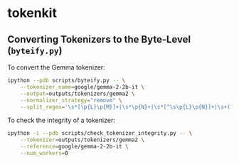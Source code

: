 # tokenkit

## Converting Tokenizers to the Byte-Level (`byteify.py`)

To convert the Gemma tokenizer:

```bash
ipython --pdb scripts/byteify.py -- \
    --tokenizer_name=google/gemma-2-2b-it \
    --output=outputs/tokenizers/gemma2 \
    --normalizer_strategy="remove" \
    --split_regex='\s*[\p{L}\p{M}]+|\s*\p{N}+|\s*[^\s\p{L}\p{N}]+|\s+(?!\S)|\s+'
```

To check the integrity of a tokenizer:

```bash
ipython -i --pdb scripts/check_tokenizer_integrity.py -- \
    --tokenizer=outputs/tokenizers/gemma2 \
    --reference=google/gemma-2-2b-it \
    --num_workers=0
```